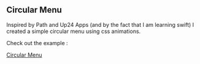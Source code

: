## Circular Menu

Inspired by Path and Up24 Apps (and by the fact that I am learning swift) I created a simple circular menu using css animations.

Check out the example : 

[Circular Menu](http://antoniofullone.com/files/circular/)

